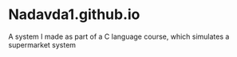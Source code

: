 # Nadavda1.github.io
A system I made as part of a C language course, which simulates a supermarket system

